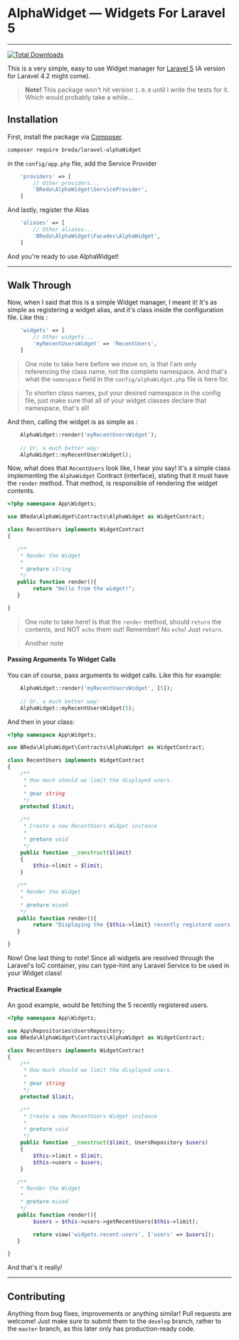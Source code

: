 
# AlphaWidget — Widgets For Laravel 5
----------------------------------------

[![Total Downloads](https://poser.pugx.org/leaphly/cart-bundle/downloads.svg)](https://packagist.org/packages/breda/laravel-alpha-widget)


This is a very simple, easy to use Widget manager for [Laravel 5](http://laravel.com) (A version for Laravel 4.2 might come).

> **Note!** 
> This package won't hit version `1.0.0` until I write the tests for it.
> Which would probably take a while...

## Installation

First, install the package via [Composer](https://getcomposer.org/).
```bash
composer require breda/laravel-alphaWidget
```

in the `config/app.php` file, add the Service Provider

```php
	'providers' => [
		// Other providers...
		'BReda\AlphaWidget\ServiceProvider',
	]
```
And lastly, register the Alias
```php
	'aliases' => [
		// Other aliases...
		'BReda\AlphaWidget\Facades\AlphaWidget',
	]
```

And you're ready to use AlphaWidget!

------------

## Walk Through

Now, when I said that this is a simple Widget manager, I meant it!
It's as simple as registering a widget alias, and it's class inside the configuration file. Like this :

```php
	'widgets' => [
		// Other widgets...
		'myRecentUsersWidget' => 'RecentUsers',
	]
```

> One note to take here before we move on, is that I'am only referencing the class name, not the complete namespace. And that's what the `namespace` field in the `config/alphaWidget.php` file is here for. 

> To shorten class names, put your desired namespace in the config file, just make sure that all of your widget classes declare that namespace, that's all!


And then, calling the widget is as simple as :
```php
	AlphaWidget::render('myRecentUsersWidget');
	
	// Or, a much better way:
	AlphaWidget::myRecentUsersWidget();
```

Now, what does that `RecentUsers` look like, I hear you say!
It's a simple class implementing the `AlphaWidget` Contract (interface), stating that it must have the `render` method. That method, is responsible of rendering the widget contents.

```php
<?php namespace App\Widgets;

use BReda\AlphaWidget\Contracts\AlphaWidget as WidgetContract;

class RecentUsers implements WidgetContract
{

   /**
    * Render the Widget
    *
    * @return string
    */
   public function render(){
		return "Hello from the widget!";
   }

}
```
> One note to take here! Is that the `render` method, should `return` the contents, and NOT `echo` them out!
> Remember! No `echo`! Just `return`.

> Another note 

#### Passing Arguments To Widget Calls
You can of course, pass arguments to widget calls. Like this for example:
```php
	AlphaWidget::render('myRecentUsersWidget', [5]);
	
	// Or, a much better way:
	AlphaWidget::myRecentUsersWidget(5);
```

And then in your class:
```php
<?php namespace App\Widgets;

use BReda\AlphaWidget\Contracts\AlphaWidget as WidgetContract;

class RecentUsers implements WidgetContract
{
	/**
	 * How much should we limit the displayed users.
	 *
	 * @var string
	 */
	protected $limit;

	/**
	 * Create a new RecentUsers Widget instance
	 *
	 * @return void
	 */
	public function __construct($limit)
	{
		$this->limit = $limit;
	}

   /**
    * Render the Widget
    *
    * @return mixed
    */
   public function render(){
		return "Displaying the {$this->limit} recently registerd users...";
   }

}
```

Now! One last thing to note! Since all widgets are resolved through the Laravel's IoC container, you can type-hint any Laravel Service to be used in your Widget class!

#### Practical Example

An good example, would be fetching the 5 recently registered users. 
```php
<?php namespace App\Widgets;

use App\Repositories\UsersRepository;
use BReda\AlphaWidget\Contracts\AlphaWidget as WidgetContract;

class RecentUsers implements WidgetContract
{
	/**
	 * How much should we limit the displayed users.
	 *
	 * @var string
	 */
	protected $limit;

	/**
	 * Create a new RecentUsers Widget instance
	 *
	 * @return void
	 */
	public function __construct($limit, UsersRepository $users)
	{
		$this->limit = $limit;
		$this->users = $users;
	}

   /**
    * Render the Widget
    *
    * @return mixed
    */
   public function render(){
		$users = $this->users->getRecentUsers($this->limit);

		return view('widgets.recent-users', ['users' => $users]);
   }

}
```
And that's it really!

-------------------

## Contributing
Anything from bug fixes,  improvements or anything similar!  Pull requests are welcome! Just make sure to submit them to the `develop` branch, rather to the `master` branch, as this later only has production-ready code.

